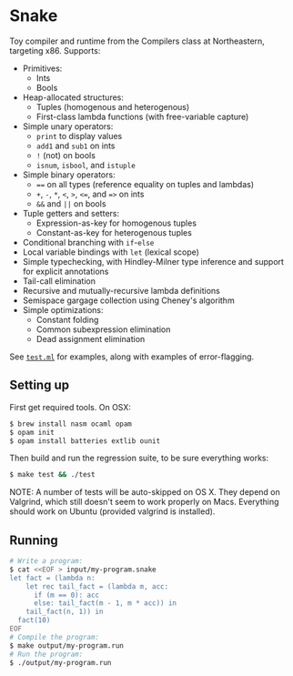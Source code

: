 # Snake

Toy compiler and runtime from the Compilers class at Northeastern, targeting x86. Supports:

* Primitives:
    * Ints
    * Bools
* Heap-allocated structures:
    * Tuples (homogenous and heterogenous)
    * First-class lambda functions (with free-variable capture)
* Simple unary operators:
    * `print` to display values
    * `add1` and `sub1` on ints
    * `!` (not) on bools
    * `isnum`, `isbool`, and `istuple`
* Simple binary operators:
    * `==` on all types (reference equality on tuples and lambdas)
    * `+`, `-`, `*`, `<`, `>`, `<=`, and `=>` on ints
    * `&&` and `||` on bools
* Tuple getters and setters:
    * Expression-as-key for homogenous tuples
    * Constant-as-key for heterogenous tuples
* Conditional branching with `if`-`else`
* Local variable bindings with `let` (lexical scope)
* Simple typechecking, with Hindley-Milner type inference and support for explicit annotations
* Tail-call elimination
* Recursive and mutually-recursive lambda definitions
* Semispace gargage collection using Cheney's algorithm
* Simple optimizations:
    * Constant folding
    * Common subexpression elimination
    * Dead assignment elimination

See [`test.ml`](test.ml) for examples, along with examples of error-flagging.

## Setting up

First get required tools. On OSX:

```bash
$ brew install nasm ocaml opam
$ opam init
$ opam install batteries extlib ounit
```

Then build and run the regression suite, to be sure everything works:

```bash
$ make test && ./test
```

NOTE: A number of tests will be auto-skipped on OS X. They depend on Valgrind,
which still doesn't seem to work properly on Macs. Everything should work on
Ubuntu (provided valgrind is installed).

## Running

```bash
# Write a program:
$ cat <<EOF > input/my-program.snake
let fact = (lambda n:
    let rec tail_fact = (lambda m, acc:
      if (m == 0): acc
      else: tail_fact(m - 1, m * acc)) in
    tail_fact(n, 1)) in
  fact(10)
EOF
# Compile the program:
$ make output/my-program.run
# Run the program:
$ ./output/my-program.run
```
